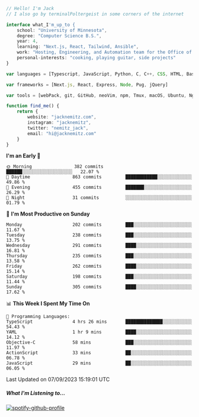 ```typescript
// Hello! I'm Jack
// I also go by terminalPoltergeist in some corners of the internet

interface what_I'm_up_to {
    school: "University of Minnesota",
    degree: "Computer Science B.S.",
    year: 4,
    learning: "Next.js, React, Tailwind, Ansible",
    work: "Hosting, Engineering, and Automation team for the Office of Information Technology at UMN",
    personal-interests: "cooking, playing guitar, side projects"
}

var languages = [Typescript, JavaScript, Python, C, C++, CSS, HTML, Bash, VimScript]

var frameworks = [Next.js, React, Express, Node, Pug, jQuery]

var tools = [webPack, git, GitHub, neoVim, npm, Tmux, macOS, Ubuntu, Nginx, Ansible, Cloudflare, DigitalOcean]

function find_me() {
    return {
        website: "jacknemitz.com",
        instagram: "jacknemitz",
        twitter: "nemitz_jack",
        email: "hi@jacknemitz.com"
    }
}
```

<!--START_SECTION:waka-->
**I'm an Early 🐤** 

```text
🌞 Morning                382 commits         ██████░░░░░░░░░░░░░░░░░░░   22.07 % 
🌆 Daytime                863 commits         ████████████░░░░░░░░░░░░░   49.86 % 
🌃 Evening                455 commits         ███████░░░░░░░░░░░░░░░░░░   26.29 % 
🌙 Night                  31 commits          ░░░░░░░░░░░░░░░░░░░░░░░░░   01.79 % 
```
📅 **I'm Most Productive on Sunday** 

```text
Monday                   202 commits         ███░░░░░░░░░░░░░░░░░░░░░░   11.67 % 
Tuesday                  238 commits         ███░░░░░░░░░░░░░░░░░░░░░░   13.75 % 
Wednesday                291 commits         ████░░░░░░░░░░░░░░░░░░░░░   16.81 % 
Thursday                 235 commits         ███░░░░░░░░░░░░░░░░░░░░░░   13.58 % 
Friday                   262 commits         ████░░░░░░░░░░░░░░░░░░░░░   15.14 % 
Saturday                 198 commits         ███░░░░░░░░░░░░░░░░░░░░░░   11.44 % 
Sunday                   305 commits         ████░░░░░░░░░░░░░░░░░░░░░   17.62 % 
```


📊 **This Week I Spent My Time On** 

```text
💬 Programming Languages: 
TypeScript               4 hrs 26 mins       ██████████████░░░░░░░░░░░   54.43 % 
YAML                     1 hr 9 mins         ████░░░░░░░░░░░░░░░░░░░░░   14.12 % 
Objective-C              58 mins             ███░░░░░░░░░░░░░░░░░░░░░░   11.97 % 
ActionScript             33 mins             ██░░░░░░░░░░░░░░░░░░░░░░░   06.78 % 
JavaScript               29 mins             ██░░░░░░░░░░░░░░░░░░░░░░░   06.05 % 
```


 Last Updated on 07/09/2023 15:19:01 UTC
<!--END_SECTION:waka-->

##### What I'm Listening to...

[![spotify-github-profile](https://spotify-github-profile.vercel.app/api/view?uid=jack.nemitz&cover_image=true&show_offline=true&bar_color=53b14f&bar_color_cover=false&background_color=121212FF)](https://spotify-github-profile.vercel.app/api/view?uid=jack.nemitz&redirect=true)

